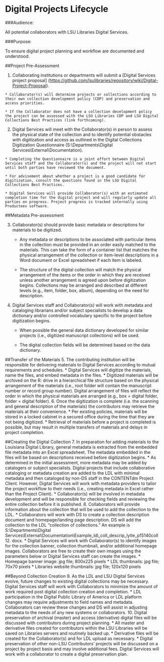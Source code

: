 Digital Projects Lifecycle
===========================
###Audience:

All potential collaborators with LSU Libraries Digital Services.

###Purpose: 

To ensure digital project planning and workflow are documented and understood.


##Project Pre-Assessment


  1. Collaborating institutions or departments will submit a [Digital Services project proposal] (https://github.com/lsulibraries/repository/wiki/Digital-Project-Proposal).

    * Collaborator(s) will determine projects or collections according to their own collection development policy (CDP) and preservation and access priorities.

    * If the Collaborator does not have a collection development policy the project can be assessed with the LSU Libraries CDP and LSU Digital Collections Best Practices (link forthcoming).

  2. Digital Services will meet with the Collaborator(s) in person to assess the physical state of the collection and to identify potential obstacles with digitization and access as outlined in the Digital Collections Digitization Questionnaire (S:\Departments\Digital Services\External\Documentation).

    * Completing the Questionnaire is a joint effort between Digital Services staff and the Collaborator(s) and the project will not start until both parties have reviewed the document.

    * For advisement about whether a project is a good candidate for digitization, consult the questions found in the LSU Digital Collections Best Practices.

    * Digital Services will provide Collaborator(s) with an estimated completion time for the digital project and will regularly update all parties on progress. Project progress is tracked internally using Producteev software.
       
##Metadata Pre-assessment

 3. Collaborator(s) should provide basic metadata or descriptions for materials to be digitized.

    * Any metadata or descriptions to be associated with particular items in the collection must be provided in an order easily matched to the materials. This can take the form of a container list that matches the physical arrangement of the collection or item-level descriptions in a Word document or Excel spreadsheet if each item is labeled.

    * The structure of the digital collection will match the physical arrangement of the items or the order in which they are received unless another arrangement is agreed upon before digitization begins. Collections may be arranged and described at different levels (e.g., item, folder, box, album), depending on the need for description.


 4. Digital Services staff and Collaborator(s) will work with metadata and cataloging librarians and/or subject specialists to develop a data dictionary and/or controlled vocabulary specific to the project before digitization begins.

    * When possible the general data dictionary developed for similar projects (i.e., digitized manuscript collections) will be used.

    * The digital collection fields will be determined based on the data dictionary.

##Transfer of the Materials
 5. The contributing institution will be responsible for delivering materials to Digital Services according to mutual requirements and schedules.
    * Digital Services will digitize the materials, name the files, and embed metadata in the files.
    * Digitized materials will be archived on the R: drive in a hierarchical file structure based on the physical arrangement of the materials (i.e., root folder will contain the manuscript number or record group number). Digital arrangement of files will reflect the order in which the physical materials are arranged (e.g., box = digital folder, folder = digital folder).
 6. Once the digitization is complete (i.e. the scanning and general description of the materials) the contributors may retrieve the materials at their convenience.
    * Per existing policies, materials will be stored in a locked cabinet in a secured office during the time that they are not being digitized.
    * Retrieval of materials before a project is completed is possible, but may result in multiple transfers of materials and delays in project completion.

##Creating the Digital Collection
 7. In preparation for adding materials to the Louisiana Digital Library, general metadata is extracted from the embedded file metadata into an Excel spreadsheet. The metadata embedded in the files will be based on descriptions received before digitization begins.
    * As determined in the initial assessment, more metadata may be added by catalogers or subject specialists. Digital projects that include collaborative cataloging or metadata creation are added to the LDL with minimal metadata and then cataloged by non-DS staff in the CONTENTdm Project Client. However, Digital Services will work with metadata providers to tailor the project workflow to their needs (i.e., creating metadata in Excel rather than the Project Client).
    * Collaborator(s) will be involved in metadata development and will be responsible for checking fields and reviewing the entire collection before it is published.
 8. Collaborators will provide information about the collection that will be used to add the collection to the LDL.
    * Collaborators will work with DS to create a collection description document and homepage/landing page description. DS will add the collection to the LDL “collection of collections.” An example is S:\Departments\Digital Services\External\Documentation\Example_ldl_coll_descrip_lytle_p15140coll12. docx.
    * Digital Services will work with Collaborator(s) to identify images for the collection banner, collection thumbnail, and/or additional homepage images. Collaborators are free to create their own images using the parameters below or Digital Services staff can create the images.
     * Homepage banner image: jpg file; 800x225 pixels
     * LDL thumbnails: jpg file; 70x70 pixels
     * Libraries website thumbnails: jpg file; 120x120 pixels

##Beyond Collection Creation
 9. As the LDL and LSU Digital Services evolve, future changes to existing digital collections may be necessary. Digital Services staff will work with Collaborators to minimize the amount of work required post digital collection creation and completion.
    * LDL participation in the Digital Public Library of America or LDL platform changes may require adjustments to field names and metadata. Collaborators can review these changes and DS will assist in adjusting metadata to the needs of any new systems or collaborators.
 10. Digital preservation of archival (master) and access (derivative) digital files will be discussed with contributors during project planning.
    * All master and derivative files created for contributors within the LSU Libraries will be saved on Libraries servers and routinely backed up.
    * Derivative files will be created for the Collaborator(s) and for LDL upload as necessary.
    * Digital preservation of other non-LSU Contributors’ projects will be discussed on a project by project basis and may involve additional fees. Digital Services will work with a collaborator to create a digital preservation plan.
